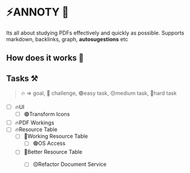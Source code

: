 # ⚡ANNOTY 📖

Its all about studying PDFs effectively and quickly as possible. Supports markdown, backlinks, graph, **autosugestions** etc

## How does it works 🤔

## Tasks ⚒️
> 🔥 => goal, 🥊 challenge, 🟢easy task, 🟡medium task, 🔴hard task
- [ ] 🔥UI
    - [ ] 🟢Transform Icons
- [ ] 🔥PDF Workings
- [ ] 🔥Resource Table
    - [ ] 🥊Working Resource Table
        - [ ] 🟢OS Access
    - [ ] 🥊Better Resource Table   
        - [ ] 🟡Refactor Document Service




























